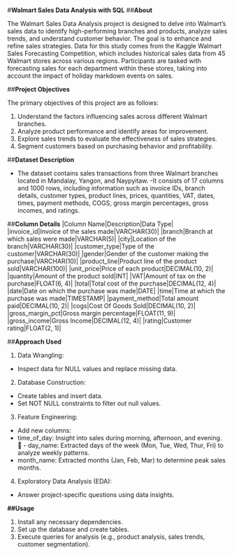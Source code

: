 #**Walmart Sales Data Analysis with SQL**
##**About**

The Walmart Sales Data Analysis project is designed to delve into Walmart’s sales data to identify high-performing branches and products, analyze sales trends, and understand customer behavior. The goal is to enhance and refine sales strategies. Data for this study comes from the Kaggle Walmart Sales Forecasting Competition, which includes historical sales data from 45 Walmart stores across various regions. Participants are tasked with forecasting sales for each department within these stores, taking into account the impact of holiday markdown events on sales.

##**Project Objectives**

The primary objectives of this project are as follows:

1.	Understand the factors influencing sales across different Walmart branches.
2.	Analyze product performance and identify areas for improvement.
3.	Explore sales trends to evaluate the effectiveness of sales strategies.
4.	Segment customers based on purchasing behavior and profitability.
   
##**Dataset Description**
-	The dataset contains sales transactions from three Walmart branches located in Mandalay, Yangon, and Naypyitaw.
-It consists of 17 columns and 1000 rows, including information such as invoice IDs, branch details, customer types, product lines, prices, quantities, VAT, dates, times, payment methods, COGS, gross margin percentages, gross incomes, and ratings.

##**Column Details**
|Column Name|Description|Data Type|
|invoice_id|Invoice of the sales made|VARCHAR(30)|
|branch|Branch at which sales were made|VARCHAR(5)|
|city|Location of the branch|VARCHAR(30)|
|customer_type|Type of the customer|VARCHAR(30)|
|gender|Gender of the customer making the purchase|VARCHAR(10)|
|product_line|Product line of the product sold|VARCHAR(100)|
|unit_price|Price of each product|DECIMAL(10, 2)|
|quantity|Amount of the product sold|INT|
|VAT|Amount of tax on the purchase|FLOAT(6, 4)|
|total|Total cost of the purchase|DECIMAL(12, 4)|
|date|Date on which the purchase was made|DATE|
|time|Time at which the purchase was made|TIMESTAMP|
|payment_method|Total amount paid|DECIMAL(10, 2)|
|cogs|Cost Of Goods Sold|DECIMAL(10, 2)|
|gross_margin_pct|Gross margin percentage|FLOAT(11, 9)|
|gross_income|Gross Income|DECIMAL(12, 4)|
|rating|Customer rating|FLOAT(2, 1)|

##**Approach Used**
1.	Data Wrangling: 
- Inspect data for NULL values and replace missing data.
2.	Database Construction: 
-	Create tables and insert data.
- Set NOT NULL constraints to filter out null values.
3.	Feature Engineering: 
-	Add new columns: 
   - time_of_day: Insight into sales during morning, afternoon, and evening.
	 - day_name: Extracted days of the week (Mon, Tue, Wed, Thur, Fri) to analyze weekly patterns.
   -  month_name: Extracted months (Jan, Feb, Mar) to determine peak sales months.
4.	Exploratory Data Analysis (EDA): 
-	Answer project-specific questions using data insights.
  
**##Usage**
1.	Install any necessary dependencies.
2.	Set up the database and create tables.
3.	Execute queries for analysis (e.g., product analysis, sales trends, customer segmentation).

